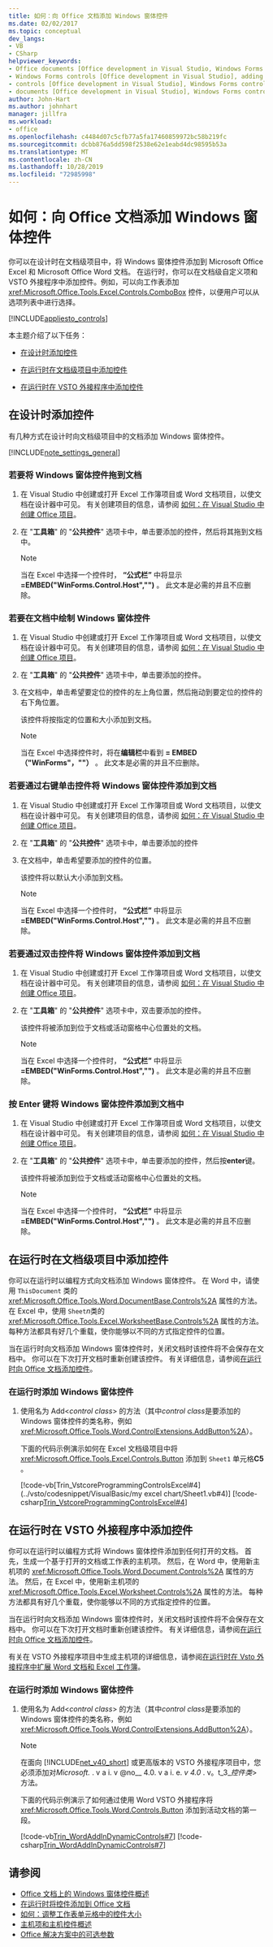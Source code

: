 ```yaml
---
title: 如何：向 Office 文档添加 Windows 窗体控件
ms.date: 02/02/2017
ms.topic: conceptual
dev_langs:
- VB
- CSharp
helpviewer_keywords:
- Office documents [Office development in Visual Studio, Windows Forms controls
- Windows Forms controls [Office development in Visual Studio], adding
- controls [Office development in Visual Studio], Windows Forms controls
- documents [Office development in Visual Studio], Windows Forms controls
author: John-Hart
ms.author: johnhart
manager: jillfra
ms.workload:
- office
ms.openlocfilehash: c4484d07c5cfb77a5fa17460859972bc58b219fc
ms.sourcegitcommit: dcbb876a5dd598f2538e62e1eabd4dc98595b53a
ms.translationtype: MT
ms.contentlocale: zh-CN
ms.lasthandoff: 10/28/2019
ms.locfileid: "72985998"
---
```

# <a name="how-to-add-windows-forms-controls-to-office-documents"></a>如何：向 Office 文档添加 Windows 窗体控件
  你可以在设计时在文档级项目中，将 Windows 窗体控件添加到 Microsoft Office Excel 和 Microsoft Office Word 文档。 在运行时，你可以在文档级自定义项和 VSTO 外接程序中添加控件。例如，可以向工作表添加 <xref:Microsoft.Office.Tools.Excel.Controls.ComboBox> 控件，以便用户可以从选项列表中进行选择。

 [!INCLUDE[appliesto_controls](../vsto/includes/appliesto-controls-md.md)]

 本主题介绍了以下任务：

- [在设计时添加控件](#designtime)

- [在运行时在文档级项目中添加控件](#runtimedoclevel)

- [在运行时在 VSTO 外接程序中添加控件](#runtimeaddin)

## <a name="designtime"></a>在设计时添加控件
 有几种方式在设计时向文档级项目中的文档添加 Windows 窗体控件。

 [!INCLUDE[note_settings_general](../sharepoint/includes/note-settings-general-md.md)]

### <a name="to-drag-a-windows-forms-control-to-the-document"></a>若要将 Windows 窗体控件拖到文档

1. 在 Visual Studio 中创建或打开 Excel 工作簿项目或 Word 文档项目，以使文档在设计器中可见。 有关创建项目的信息，请参阅 [如何：在 Visual Studio 中创建 Office 项目](../vsto/how-to-create-office-projects-in-visual-studio.md)。

2. 在 "**工具箱**" 的 "**公共控件**" 选项卡中，单击要添加的控件，然后将其拖到文档中。

    > [!NOTE]
    > 当在 Excel 中选择一个控件时， **“公式栏”** 中将显示 **=EMBED("WinForms.Control.Host","")** 。 此文本是必需的并且不应删除。

### <a name="to-draw-a-windows-forms-control-on-the-document"></a>若要在文档中绘制 Windows 窗体控件

1. 在 Visual Studio 中创建或打开 Excel 工作簿项目或 Word 文档项目，以使文档在设计器中可见。 有关创建项目的信息，请参阅 [如何：在 Visual Studio 中创建 Office 项目](../vsto/how-to-create-office-projects-in-visual-studio.md)。

2. 在 "**工具箱**" 的 "**公共控件**" 选项卡中，单击要添加的控件。

3. 在文档中，单击希望要定位的控件的左上角位置，然后拖动到要定位的控件的右下角位置。

     该控件将按指定的位置和大小添加到文档。

    > [!NOTE]
    > 当在 Excel 中选择控件时，将在**编辑栏**中看到 **= EMBED （"WinForms"，""）** 。 此文本是必需的并且不应删除。

### <a name="to-add-a-windows-forms-control-to-the-document-by-single-clicking-the-control"></a>若要通过右键单击控件将 Windows 窗体控件添加到文档

1. 在 Visual Studio 中创建或打开 Excel 工作簿项目或 Word 文档项目，以使文档在设计器中可见。 有关创建项目的信息，请参阅 [如何：在 Visual Studio 中创建 Office 项目](../vsto/how-to-create-office-projects-in-visual-studio.md)。

2. 在 "**工具箱**" 的 "**公共控件**" 选项卡中，单击要添加的控件

3. 在文档中，单击希望要添加的控件的位置。

     该控件将以默认大小添加到文档。

    > [!NOTE]
    > 当在 Excel 中选择一个控件时， **“公式栏”** 中将显示 **=EMBED("WinForms.Control.Host","")** 。 此文本是必需的并且不应删除。

### <a name="to-add-a-windows-forms-control-to-the-document-by-double-clicking-the-control"></a>若要通过双击控件将 Windows 窗体控件添加到文档

1. 在 Visual Studio 中创建或打开 Excel 工作簿项目或 Word 文档项目，以使文档在设计器中可见。 有关创建项目的信息，请参阅 [如何：在 Visual Studio 中创建 Office 项目](../vsto/how-to-create-office-projects-in-visual-studio.md)。

2. 在 "**工具箱**" 的 "**公共控件**" 选项卡中，双击要添加的控件。

     该控件将被添加到位于文档或活动窗格中心位置处的文档。

    > [!NOTE]
    > 当在 Excel 中选择一个控件时， **“公式栏”** 中将显示 **=EMBED("WinForms.Control.Host","")** 。 此文本是必需的并且不应删除。

### <a name="to-add-a-windows-forms-control-to-the-document-by-pressing-the-enter-key"></a>按 Enter 键将 Windows 窗体控件添加到文档中

1. 在 Visual Studio 中创建或打开 Excel 工作簿项目或 Word 文档项目，以使文档在设计器中可见。 有关创建项目的信息，请参阅 [如何：在 Visual Studio 中创建 Office 项目](../vsto/how-to-create-office-projects-in-visual-studio.md)。

2. 在 "**工具箱**" 的 "**公共控件**" 选项卡中，单击要添加的控件，然后按**enter**键。

     该控件将被添加到位于文档或活动窗格中心位置处的文档。

    > [!NOTE]
    > 当在 Excel 中选择一个控件时， **“公式栏”** 中将显示 **=EMBED("WinForms.Control.Host","")** 。 此文本是必需的并且不应删除。

## <a name="runtimedoclevel"></a>在运行时在文档级项目中添加控件
 你可以在运行时以编程方式向文档添加 Windows 窗体控件。 在 Word 中，请使用 `ThisDocument` 类的 <xref:Microsoft.Office.Tools.Word.DocumentBase.Controls%2A> 属性的方法。 在 Excel 中，使用 `Sheet`*n*类的 <xref:Microsoft.Office.Tools.Excel.WorksheetBase.Controls%2A> 属性的方法。 每种方法都具有好几个重载，使你能够以不同的方式指定控件的位置。

 当在运行时向文档添加 Windows 窗体控件时，关闭文档时该控件将不会保存在文档中。 你可以在下次打开文档时重新创建该控件。 有关详细信息，请参阅[在运行时向 Office 文档添加控件](../vsto/adding-controls-to-office-documents-at-run-time.md)。

### <a name="to-add-a-windows-forms-control-at-run-time"></a>在运行时添加 Windows 窗体控件

1. 使用名为 Add\<*control class*> 的方法（其中*control class*是要添加的 Windows 窗体控件的类名称，例如 <xref:Microsoft.Office.Tools.Word.ControlExtensions.AddButton%2A>）。

     下面的代码示例演示如何在 Excel 文档级项目中将 <xref:Microsoft.Office.Tools.Excel.Controls.Button> 添加到 `Sheet1` 单元格**C5** 。

     [!code-vb[Trin_VstcoreProgrammingControlsExcel#4](../vsto/codesnippet/VisualBasic/my excel chart/Sheet1.vb#4)]
     [!code-csharp[Trin_VstcoreProgrammingControlsExcel#4](../vsto/codesnippet/CSharp/Trin_VstcoreProgrammingControlsExcelCS/Sheet1.cs#4)]

## <a name="runtimeaddin"></a>在运行时在 VSTO 外接程序中添加控件
 你可以在运行时以编程方式将 Windows 窗体控件添加到任何打开的文档。 首先，生成一个基于打开的文档或工作表的主机项。 然后，在 Word 中，使用新主机项的 <xref:Microsoft.Office.Tools.Word.Document.Controls%2A> 属性的方法。 然后，在 Excel 中，使用新主机项的 <xref:Microsoft.Office.Tools.Excel.Worksheet.Controls%2A> 属性的方法。 每种方法都具有好几个重载，使你能够以不同的方式指定控件的位置。

 当在运行时向文档添加 Windows 窗体控件时，关闭文档时该控件将不会保存在文档中。 你可以在下次打开文档时重新创建该控件。 有关详细信息，请参阅[在运行时向 Office 文档添加控件](../vsto/adding-controls-to-office-documents-at-run-time.md)。

 有关在 VSTO 外接程序项目中生成主机项的详细信息，请参阅[在运行时在 Vsto 外接程序中扩展 Word 文档和 Excel 工作簿](../vsto/extending-word-documents-and-excel-workbooks-in-vsto-add-ins-at-run-time.md)。

### <a name="to-add-a-windows-forms-control-at-run-time"></a>在运行时添加 Windows 窗体控件

1. 使用名为 Add\<*control class*> 的方法（其中*control class*是要添加的 Windows 窗体控件的类名称，例如 <xref:Microsoft.Office.Tools.Word.ControlExtensions.AddButton%2A>）。

    > [!NOTE]
    > 在面向 [!INCLUDE[net_v40_short](../sharepoint/includes/net-v40-short-md.md)] 或更高版本的 VSTO 外接程序项目中，您必须添加对*Microsoft.* . v a i. v @no__ 4.0. v a i. e. *v 4.0* . v。t_3_*控件类*> 方法。

     下面的代码示例演示了如何通过使用 Word VSTO 外接程序将 <xref:Microsoft.Office.Tools.Word.Controls.Button> 添加到活动文档的第一段。

     [!code-vb[Trin_WordAddInDynamicControls#7](../vsto/codesnippet/VisualBasic/trin_wordaddindynamiccontrols/ThisAddIn.vb#7)]
     [!code-csharp[Trin_WordAddInDynamicControls#7](../vsto/codesnippet/CSharp/Trin_WordAddInDynamicControls/ThisAddIn.cs#7)]

## <a name="see-also"></a>请参阅
- [Office 文档上的 Windows 窗体控件概述](../vsto/windows-forms-controls-on-office-documents-overview.md)
- [在运行时将控件添加到 Office 文档](../vsto/adding-controls-to-office-documents-at-run-time.md)
- [如何：调整工作表单元格中的控件大小](../vsto/how-to-resize-controls-within-worksheet-cells.md)
- [主机项和主机控件概述](../vsto/host-items-and-host-controls-overview.md)
- [Office 解决方案中的可选参数](../vsto/optional-parameters-in-office-solutions.md)
